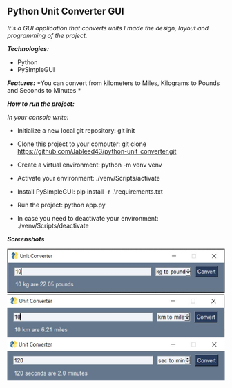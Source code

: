 ## Python Unit Converter GUI

*It's a GUI application that converts units
I made the design, layout and programming of the project.*
   

***Technologies:***
- Python
- PySimpleGUI

***Features:***
*You can convert from kilometers to Miles, Kilograms to Pounds and Seconds to Minutes *

***How to run the project:***

*In your console write:*
  - Initialize a new local git repository: git init
  - Clone this project to your computer: git clone https://github.com/Jableed43/python-unit_converter.git
  - Create a virtual environment: python -m venv venv
  - Activate your environment: ./venv/Scripts/activate
  - Install PySimpleGUI: pip install -r .\requirements.txt 
  - Run the project: python app.py
  
  - In case you need to deactivate your environment: ./venv/Scripts/deactivate
  
 ***Screenshots***
 
![kg-pnd](https://github.com/Jableed43/python-unit_converter/blob/7d3afc47e5ab5eb1d2b2e762c6ffafc3863db7e7/screenshots/kg-pound.jpg)
![km-ml](https://github.com/Jableed43/python-unit_converter/blob/7d3afc47e5ab5eb1d2b2e762c6ffafc3863db7e7/screenshots/km-mile.jpg)
![sec-min](https://github.com/Jableed43/python-unit_converter/blob/7d3afc47e5ab5eb1d2b2e762c6ffafc3863db7e7/screenshots/sec-min.jpg)
